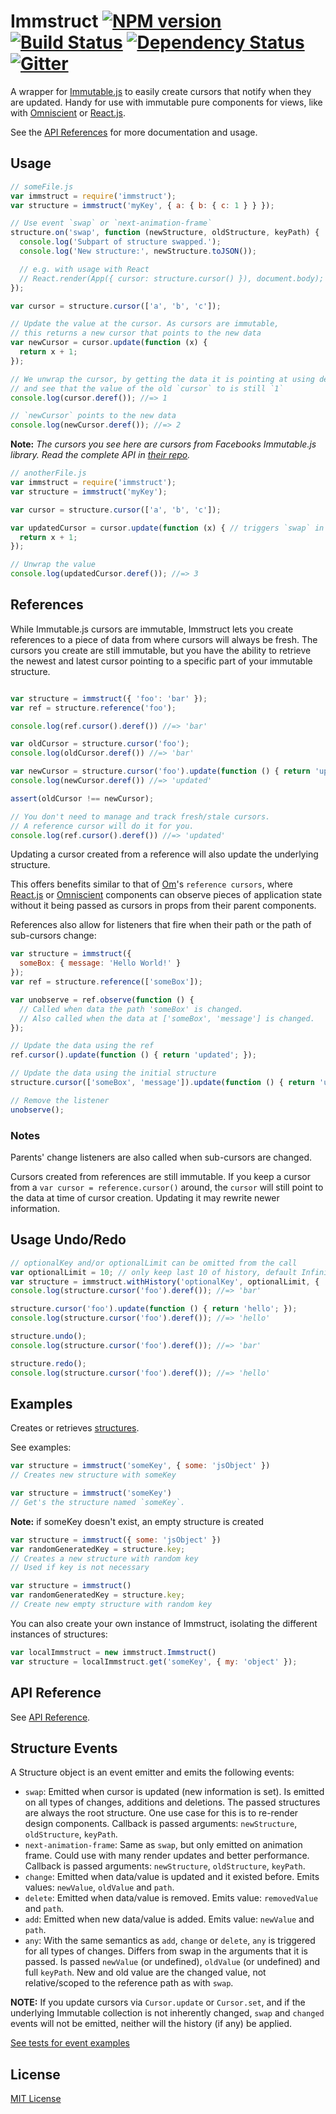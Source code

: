 Immstruct [![NPM version][npm-image]][npm-url] [![Build Status][travis-image]][travis-url] [![Dependency Status][depstat-image]][depstat-url] [![Gitter][gitter-image]][gitter-url]
======

A wrapper for [Immutable.js](https://github.com/facebook/immutable-js/tree/master/contrib/cursor) to easily create cursors that notify when they
are updated. Handy for use with immutable pure components for views,
like with [Omniscient](https://github.com/omniscientjs/omniscient) or [React.js](https://github.com/facebook/react).

See the [API References](./api.md) for more documentation and usage.

## Usage

```js
// someFile.js
var immstruct = require('immstruct');
var structure = immstruct('myKey', { a: { b: { c: 1 } } });

// Use event `swap` or `next-animation-frame`
structure.on('swap', function (newStructure, oldStructure, keyPath) {
  console.log('Subpart of structure swapped.');
  console.log('New structure:', newStructure.toJSON());

  // e.g. with usage with React
  // React.render(App({ cursor: structure.cursor() }), document.body);
});

var cursor = structure.cursor(['a', 'b', 'c']);

// Update the value at the cursor. As cursors are immutable,
// this returns a new cursor that points to the new data
var newCursor = cursor.update(function (x) {
  return x + 1;
});

// We unwrap the cursor, by getting the data it is pointing at using deref
// and see that the value of the old `cursor` to is still `1`
console.log(cursor.deref()); //=> 1

// `newCursor` points to the new data
console.log(newCursor.deref()); //=> 2
```

**Note:** *The cursors you see here are cursors from Facebooks Immutable.js library. Read the
complete API in [their repo](https://github.com/facebook/immutable-js/blob/master/contrib/cursor/index.d.ts).*

```js
// anotherFile.js
var immstruct = require('immstruct');
var structure = immstruct('myKey');

var cursor = structure.cursor(['a', 'b', 'c']);

var updatedCursor = cursor.update(function (x) { // triggers `swap` in somefile.js
  return x + 1;
});

// Unwrap the value
console.log(updatedCursor.deref()); //=> 3
```

## References

While Immutable.js cursors are immutable, Immstruct lets you create references
to a piece of data from where cursors will always be fresh. The cursors you create
are still immutable, but you have the ability to retrieve the newest and latest
cursor pointing to a specific part of your immutable structure.

```js

var structure = immstruct({ 'foo': 'bar' });
var ref = structure.reference('foo');

console.log(ref.cursor().deref()) //=> 'bar'

var oldCursor = structure.cursor('foo');
console.log(oldCursor.deref()) //=> 'bar'

var newCursor = structure.cursor('foo').update(function () { return 'updated'; });
console.log(newCursor.deref()) //=> 'updated'

assert(oldCursor !== newCursor);

// You don't need to manage and track fresh/stale cursors.
// A reference cursor will do it for you.
console.log(ref.cursor().deref()) //=> 'updated'
```

Updating a cursor created from a reference will also update the underlying structure.

This offers benefits similar to that of [Om](https://github.com/omcljs/om/wiki/Advanced-Tutorial#reference-cursors)'s `reference cursors`, where
[React.js](http://facebook.github.io/react/) or [Omniscient](https://github.com/omniscientjs/omniscient/) components can observe pieces of application
state without it being passed as cursors in props from their parent components.

References also allow for listeners that fire when their path or the path of sub-cursors change:

```js
var structure = immstruct({
  someBox: { message: 'Hello World!' }
});
var ref = structure.reference(['someBox']);

var unobserve = ref.observe(function () {
  // Called when data the path 'someBox' is changed.
  // Also called when the data at ['someBox', 'message'] is changed.
});

// Update the data using the ref
ref.cursor().update(function () { return 'updated'; });

// Update the data using the initial structure
structure.cursor(['someBox', 'message']).update(function () { return 'updated again'; });

// Remove the listener
unobserve();
```

### Notes

Parents' change listeners are also called when sub-cursors are changed.

Cursors created from references are still immutable. If you keep a cursor from
a `var cursor = reference.cursor()` around, the `cursor` will still point to the data
at time of cursor creation. Updating it may rewrite newer information.

## Usage Undo/Redo

```js
// optionalKey and/or optionalLimit can be omitted from the call
var optionalLimit = 10; // only keep last 10 of history, default Infinity
var structure = immstruct.withHistory('optionalKey', optionalLimit, { 'foo': 'bar' });
console.log(structure.cursor('foo').deref()); //=> 'bar'

structure.cursor('foo').update(function () { return 'hello'; });
console.log(structure.cursor('foo').deref()); //=> 'hello'

structure.undo();
console.log(structure.cursor('foo').deref()); //=> 'bar'

structure.redo();
console.log(structure.cursor('foo').deref()); //=> 'hello'

```

## Examples

Creates or retrieves [structures](#structure--eventemitter).

See examples:

```js
var structure = immstruct('someKey', { some: 'jsObject' })
// Creates new structure with someKey
```


```js
var structure = immstruct('someKey')
// Get's the structure named `someKey`.
```

**Note:** if someKey doesn't exist, an empty structure is created

```js
var structure = immstruct({ some: 'jsObject' })
var randomGeneratedKey = structure.key;
// Creates a new structure with random key
// Used if key is not necessary
```


```js
var structure = immstruct()
var randomGeneratedKey = structure.key;
// Create new empty structure with random key
```

You can also create your own instance of Immstruct, isolating the
different instances of structures:

```js
var localImmstruct = new immstruct.Immstruct()
var structure = localImmstruct.get('someKey', { my: 'object' });
```

## API Reference

See [API Reference](./api.md).

## Structure Events

A Structure object is an event emitter and emits the following events:

* `swap`: Emitted when cursor is updated (new information is set). Is emitted
 on all types of changes, additions and deletions. The passed structures are
 always the root structure.
 One use case for this is to re-render design components. Callback
 is passed arguments: `newStructure`, `oldStructure`, `keyPath`.
* `next-animation-frame`: Same as `swap`, but only emitted on animation frame.
 Could use with many render updates and better performance. Callback is passed
 arguments: `newStructure`, `oldStructure`, `keyPath`.
* `change`: Emitted when data/value is updated and it existed before. Emits
 values: `newValue`, `oldValue` and `path`.
* `delete`: Emitted when data/value is removed. Emits value:  `removedValue` and `path`.
* `add`: Emitted when new data/value is added. Emits value: `newValue` and `path`.
* `any`: With the same semantics as `add`, `change` or `delete`, `any` is triggered for
  all types of changes. Differs from swap in the arguments that it is passed.
  Is passed `newValue` (or undefined), `oldValue` (or undefined) and full `keyPath`.
  New and old value are the changed value, not relative/scoped to the reference path as
  with `swap`.

**NOTE:** If you update cursors via `Cursor.update` or `Cursor.set`, and if the
underlying Immutable collection is not inherently changed, `swap` and `changed`
events will not be emitted, neither will the history (if any) be applied.

[See tests for event examples](./tests/structure_test.js)

[npm-url]: https://npmjs.org/package/immstruct
[npm-image]: http://img.shields.io/npm/v/immstruct.svg?style=flat

[travis-url]: http://travis-ci.org/omniscientjs/immstruct
[travis-image]: http://img.shields.io/travis/omniscientjs/immstruct.svg?style=flat

[depstat-url]: https://gemnasium.com/omniscientjs/immstruct
[depstat-image]: http://img.shields.io/gemnasium/omniscientjs/immstruct.svg?style=flat

[gitter-url]: https://gitter.im/omniscientjs/omniscient?utm_source=badge&utm_medium=badge&utm_campaign=pr-badge&utm_content=badge
[gitter-image]: https://badges.gitter.im/Join%20Chat.svg

## License

[MIT License](http://en.wikipedia.org/wiki/MIT_License)
